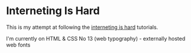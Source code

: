 # Interneting Is Hard
This is my attempt at following the [interneting is hard](https://internetingishard.com/) tutorials.

I'm currently on HTML & CSS No 13 (web typography) - externally hosted web fonts
